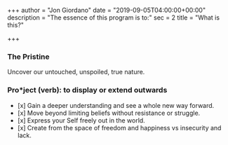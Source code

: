 +++
author = "Jon Giordano"
date = "2019-09-05T04:00:00+00:00"
description = "The essence of this program is to:"
sec = 2
title = "What is this?"

+++
### The Pristine

Uncover our untouched, unspoiled, true nature.

### Pro*ject (verb): to display or extend outwards

* \[x\] Gain a deeper understanding and see a whole new way forward.
* \[x\] Move beyond limiting beliefs without resistance or struggle.
* \[x\] Express your Self freely out in the world.
* \[x\] Create from the space of freedom and happiness vs insecurity and lack.